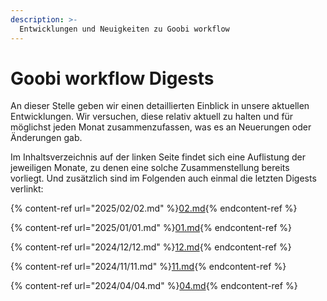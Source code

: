 ```yaml
---
description: >-
  Entwicklungen und Neuigkeiten zu Goobi workflow
---
```


# Goobi workflow Digests 

An dieser Stelle geben wir einen detaillierten Einblick in unsere aktuellen Entwicklungen. Wir versuchen, diese relativ aktuell zu halten und für möglichst jeden Monat zusammenzufassen, was es an Neuerungen oder Änderungen gab.

Im Inhaltsverzeichnis auf der linken Seite findet sich eine Auflistung der jeweiligen Monate, zu denen eine solche Zusammenstellung bereits vorliegt. Und zusätzlich sind im Folgenden auch einmal die letzten Digests verlinkt:

{% content-ref url="2025/02/02.md" %}[02.md](2025/02/02.md){% endcontent-ref %}

{% content-ref url="2025/01/01.md" %}[01.md](2025/01/01.md){% endcontent-ref %}

{% content-ref url="2024/12/12.md" %}[12.md](2024/12/12.md){% endcontent-ref %}

{% content-ref url="2024/11/11.md" %}[11.md](2024/11/11.md){% endcontent-ref %}

{% content-ref url="2024/04/04.md" %}[04.md](2024/04/04.md){% endcontent-ref %}
